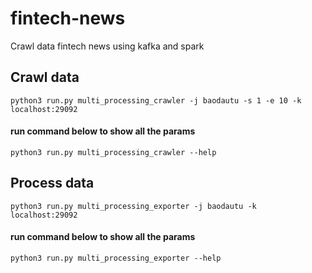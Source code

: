 # fintech-news
Crawl data fintech news using kafka and spark

## Crawl data

```shell
python3 run.py multi_processing_crawler -j baodautu -s 1 -e 10 -k localhost:29092
```

#### run command below to show all the params
```shell
python3 run.py multi_processing_crawler --help
```

## Process data

```shell
python3 run.py multi_processing_exporter -j baodautu -k localhost:29092
```

#### run command below to show all the params
```shell
python3 run.py multi_processing_exporter --help
```
